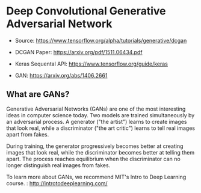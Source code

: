 # Deep Convolutional Generative Adversarial Network
- Source: https://www.tensorflow.org/alpha/tutorials/generative/dcgan

- DCGAN Paper: https://arxiv.org/pdf/1511.06434.pdf

- Keras Sequental API: https://www.tensorflow.org/guide/keras

- GAN: https://arxiv.org/abs/1406.2661

## What are GANs?
Generative Adversarial Networks (GANs) are one of the most interesting ideas in computer science today. Two models are trained simultaneously by an adversarial process. A generator ("the artist") learns to create images that look real, while a discriminator ("the art critic") learns to tell real images apart from fakes.

During training, the generator progressively becomes better at creating images that look real, while the discriminator becomes better at telling them apart. The process reaches equilibrium when the discriminator can no longer distinguish real images from fakes.


To learn more about GANs, we recommend MIT's Intro to Deep Learning course. : http://introtodeeplearning.com/
